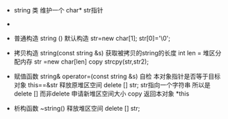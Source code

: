 <!--
 * @Author: czw
 * @Date: 2021-08-20 22:48:02
 * @LastEditors: czw
 * @LastEditTime: 2021-08-20 23:18:28
-->
* string 类 维护一个 char* str指针
* 
* 普通构造     string ()
    默认构造
    str=new char[1];
    str[0]='\0';

* 拷贝构造    string(const string &s)
    获取被拷贝的string的长度  int len =
    堆区分配内存  str =new char[len]
    copy  strcpy(str,str2);

* 赋值函数    string& operator=(const string &s)
    自检 本对象指针是否等于目标对象  this==&str
    释放原堆区空间  delete [] str;   str指向一个字符串  所以是delete [] 而非delete
    申请新堆区空间大小
    copy 
    返回本对象 *this

* 析构函数    ~string()
    释放堆区空间    delete [] str;
